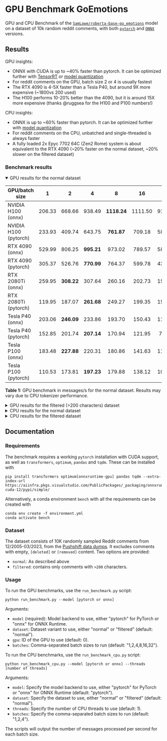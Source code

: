 # GPU Benchmark GoEmotions

GPU and CPU Benchmark of the [`SamLowe/roberta-base-go_emotions`](https://huggingface.co/SamLowe/roberta-base-go_emotions) model on a dataset of 10k random reddit comments, with both [`pytorch`](https://huggingface.co/SamLowe/roberta-base-go_emotions) and [`ONNX`](https://huggingface.co/SamLowe/roberta-base-go_emotions-onnx) versions. 

## Results
GPU insights:
- ONNX with CUDA is up to ~40% faster than pytorch. It can be optimized further with [TensorRT](https://huggingface.co/docs/optimum/onnxruntime/usage_guides/gpu#tensorrtexecutionprovider) or [model quantization](https://huggingface.co/docs/optimum/main/en/onnxruntime/usage_guides/quantization)
- For reddit comments on the GPU, batch size 2 or 4 is usually fastest
- The RTX 4090 is 4-5X faster than a Tesla P40, but around 9X more expensive (~$1800 vs ~$200 used)
- The H100 performs 10-20% better than the 4090, but it is around 15X more expensive (thanks @ruggsea for the H100 and P100 numbers!)

CPU insights:
- ONNX is up to ~60% faster than pytorch.  It can be optimized further with [model quantization](https://huggingface.co/docs/optimum/main/en/onnxruntime/usage_guides/)
- For reddit comments on the CPU, unbatched and single-threaded is always faster
- A fully loaded 2x Epyc 7702 64C (Zen2 Rome) system is about equivalent to the RTX 4090 (~20% faster on the normal dataset, ~20% slower on the filtered dataset)


### Benchmark results

<details open>

<summary>GPU results for the normal dataset</summary>


| GPU/batch size        |    1   |      2     |      4     |      8      |    16   |   32   |
|-----------------------|:------:|:----------:|:----------:|:-----------:|:-------:|:------:|
| NVIDIA H100 (onnx)    | 206.33 |   668.66   |   938.49   | **1118.24** | 1111.50 | 916.40 |
| NVIDIA H100 (pytorch) | 233.93 |   409.74   |   643.75   |  **761.87** |  709.18 | 583.89 |
| RTX 4090 (onnx)       | 529.99 |   806.25   | **995.21** |    973.02   |  789.57 | 582.33 |
| RTX 4090 (pytorch)    | 305.37 |   526.76   | **770.99** |    764.37   |  599.78 | 435.20 |
| RTX 2080Ti (onnx)     | 259.95 | **308.22** |   307.64   |    260.16   |  202.73 | 154.96 |
| RTX 2080Ti (pytorch)  | 119.95 |   187.07   | **261.68** |    249.27   |  199.35 | 152.25 |
| Tesla P40 (onnx)      | 203.06 | **246.09** |   233.86   |    193.70   |  150.43 | 116.60 |
| Tesla P40 (pytorch)   | 152.85 |   201.74   | **207.14** |    170.94   |  121.95 |  79.43 |
| Tesla P100 (onnx)     | 183.48 | **227.88** |   220.31   |    180.86   |  141.63 | 113.99 |
| Tesla P100 (pytorch)  | 110.53 |   173.81   | **197.23** |    179.88   |  138.12 | 104.62 |

**Table 1:** GPU benchmark in messages/s for the normal dataset. Results may vary due to CPU tokenizer performance.
</details>

<details>
<summary>GPU results for the filtered (>200 characters) dataset</summary>

| GPU/batch size        |      1     |      2     |      4     |      8     |   16   |   32   |
|-----------------------|:----------:|:----------:|:----------:|:----------:|:------:|:------:|
| NVIDIA H100 (onnx)    |   365.26   |   545.62   |   694.03   | **750.14** | 698.55 | 575.51 |
| NVIDIA H100 (pytorch) |   216.78   |   345.62   |   444.69   | **451.34** | 401.60 | 370.30 |
| RTX 4090 (onnx)       |   443.78   |   585.20   | **631.64** |   542.55   | 436.59 | 358.92 |
| RTX 4090 (pytorch)    |   286.64   |   437.60   | **472.70** |   397.95   | 315.54 | 260.67 |
| RTX 2080Ti (onnx)     |   171.54   | **180.66** |   164.71   |   137.18   | 113.08 |  98.17 |
| RTX 2080Ti (pytorch)  |   111.47   |   155.08   | **155.40** |   132.38   | 110.22 |  95.87 |
| Tesla P40 (onnx)      |   134.29   | **139.11** |   122.22   |   100.71   |  84.91 |  73.84 |
| Tesla P40 (pytorch)   |   108.46   | **118.71** |   107.99   |    85.34   |  63.67 |  47.16 |
| Tesla P100 (onnx)     | **132.62** |   131.18   |   117.33   |    97.76   |  82.37 |  73.50 |
| Tesla P100 (pytorch)  |    93.73   | **111.95** |   111.82   |    96.39   |  77.67 |  66.77 |

**Table 2:** GPU benchmark in messages/s for the filtered dataset. Results may vary due to CPU tokenizer performance.
</details>

<details>
<summary>CPU results for the normal dataset</summary>

| CPU/batch size @threads    |   1 @1T   | 2 @1T | 4 @1T | 1 @4T | 2 @4T | 4 @4T | @max cores* |
|----------------------------|:---------:|:-----:|:-----:|:-----:|:-----:|:-----:|:-----------:|
| Ryzen 7800X3D 8C (onnx)    | **15.67** | 10.60 |  7.14 | 13.66 |  9.74 |  6.45 |    125.36   |
| Ryzen 7800X3D 8C (pytorch) | **11.96** |  9.39 |  6.64 |  7.61 |  6.51 |  4.70 |    95.68    |
| Ryzen 5900X 12C (onnx)     | **14.29** |  9.96 |  6.79 | 10.58 |  8.13 |  5.83 |    171.48   |
| Ryzen 5900X 12C (pytorch)  | **11.14** |  9.02 |  6.33 |  6.73 |  5.85 |  4.29 |    133.68   |
| Ryzen 3600 6C (onnx)       | **12.28** |  8.66 |  5.88 |  8.74 |  6.86 |  4.96 |    73.68    |
| Ryzen 3600 6C (pytorch)    |  **8.12** |  6.35 |  4.43 |  4.93 |  4.16 |  3.00 |    48.72    |
| 2x Epyc 7702 64C (onnx)    |  **9.27** |  6.81 |  4.75 |  5.33 |  4.25 |  3.18 |   1186.56   |
| 2x Epyc 7702 64C (pytorch) |  **5.57** |  4.73 |  3.37 |  3.12 |  2.79 |  2.15 |    712.96   |
| 2x Xeon 4214 24C (onnx)    |  **6.64** |  4.39 |  2.91 |  5.33 |  3.60 |  2.42 |    318.72   |
| 2x Xeon 4214 24C (pytorch) |  **4.57** |  3.74 |  2.65 |  2.76 |  2.80 |  2.18 |    219.36   |

**Table 3:** CPU benchmark in **messages/thread/s**. *(@max cores) = (performance @1T)x(number of cores). It underestimates performance by disregarding hyperthreading, but overestimates by assuming same frequency at single-threaded and full load. 
</details>

<details>
<summary>CPU results for the filtered dataset</summary>

| CPU/batch size @threads    |   1 @1T  | 2 @1T | 4 @1T | 1 @4T | 2 @4T | 4 @4T | @max cores* |
|----------------------------|:--------:|:-----:|:-----:|:-----:|:-----:|:-----:|:-----------:|
| Ryzen 5900X 12C (onnx)     | **5.61** |  4.19 |  3.09 |  4.51 |  3.58 |  2.69 |    67.32    |
| Ryzen 5900X 12C (pytorch)  | **4.99** |  3.94 |  2.85 |  3.27 |  2.69 |  1.96 |    59.88    |
| Ryzen 3600 6C (onnx)       | **4.90** |  3.67 |  2.68 |  3.80 |  3.03 |  2.33 |     29.4    |
| Ryzen 3600 6C (pytorch)    | **3.57** |  2.75 |  2.01 |  2.30 |  1.85 |  1.36 |    21.42    |
| 2x Epyc 7702 64C (onnx)    | **3.82** |  2.94 |  2.18 |  2.17 |  1.89 |  1.66 |    488.96   |
| 2x Epyc 7702 64C (pytorch) | **2.64** |  2.14 |  1.54 |  1.55 |  1.30 |  1.04 |    337.92   |

**Table 4:** CPU benchmark in **messages/thread/s**. *(@max cores) = (performance @1T)x(number of cores). It underestimates performance by disregarding hyperthreading, but overestimates by assuming same frequency at single-threaded and full load. 
</details>

## Documentation

### Requirements

The benchmark requires a working `pytorch` installation with CUDA support, as well as `transformers`, `optimum`, `pandas` and `tqdm`. These can be installed with

```
pip install transformers optimum[onnxruntime-gpu] pandas tqdm --extra-index-url https://aiinfra.pkgs.visualstudio.com/PublicPackages/_packaging/onnxruntime-cuda-12/pypi/simple/
```

Alternatively, a conda environment `bench` with all the requirements can be created with

```
conda env create -f environment.yml
conda activate bench
```
### Dataset

The dataset consists of 10K randomly sampled Reddit comments from 12/2005-03/2023, from the [Pushshift data dumps](https://academictorrents.com/details/9c263fc85366c1ef8f5bb9da0203f4c8c8db75f4). It excludes comments with empty, `[deleted]` or `[removed]` content. Two options are provided:
- `normal`: As described above
- `filtered`: contains only comments with `>200` characters. 


### Usage

To run the GPU benchmarks, use the `run_benchmark.py` script:

```
python run_benchmark.py --model [pytorch or onnx]
```

Arguments:
- `model` (required): Model backend to use, either "pytorch" for PyTorch or "onnx" for ONNX Runtime.
- `dataset`: Dataset variant to use, either "normal" or "filtered" (default: "normal").
- `gpu`: ID of the GPU to use (default: 0).
- `batches`: Comma-separated batch sizes to run (default: "1,2,4,8,16,32").

To run the CPU benchmarks, use the `run_benchmark_cpu.py` script:

```
python run_benchmark_cpu.py --model [pytorch or onnx] --threads [number of threads]
```

Arguments:
- `model`: Specify the model backend to use, either "pytorch" for PyTorch or "onnx" for ONNX Runtime (default: "pytorch").
- `dataset`: Specify the dataset to use, either "normal" or "filtered" (default: "normal").
- `threads`: Specify the number of CPU threads to use (default: 1).
- `batches`: Specify the comma-separated batch sizes to run (default: "1,2,4").

The scripts will output the number of messages processed per second for each batch size.